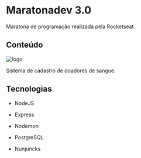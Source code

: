 # Maratonadev 3.0

Maratona de programação realizada pela Rocketseat.

## Conteúdo
![logo](https://user-images.githubusercontent.com/29053019/81460412-8cf39500-917b-11ea-8554-e85ff9de9711.png)

Sistema de cadastro de doadores de sangue.


## Tecnologias

* NodeJS

* Express
* Nodemon
* PostgreSQL
* Nunjuncks


